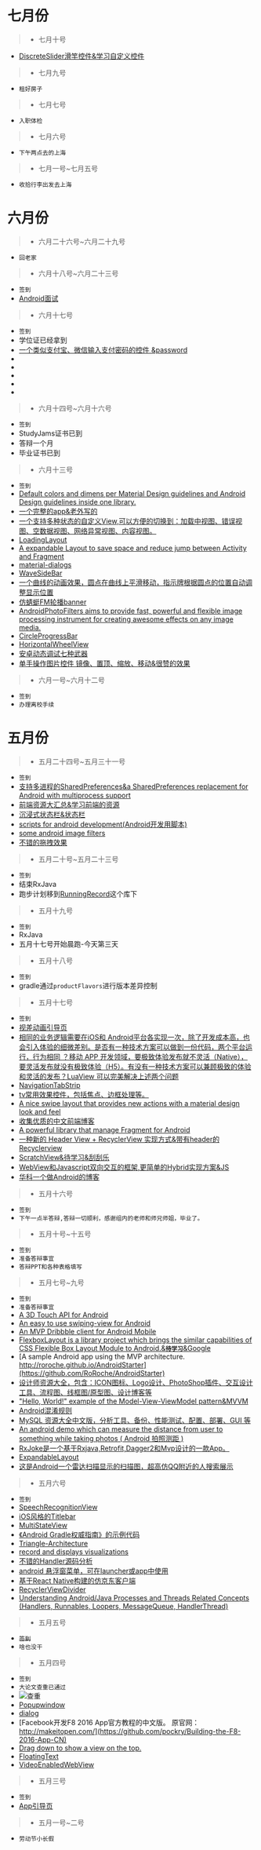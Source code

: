 # 七月份

> * 七月十号

* [DiscreteSlider滑竿控件&学习自定义控件](https://github.com/lawloretienne/DiscreteSlider)


> * 七月九号

* `租好房子`

> * 七月七号

* `入职体检`

> * 七月六号

* `下午两点去的上海`

> * 七月一号~七月五号

* `收拾行李出发去上海`


# 六月份


> * 六月二十六号~六月二十九号

* `回老家`



> * 六月十八号~六月二十三号

* `签到`
* [Android面试](https://github.com/GeniusVJR/LearningNotes)

> * 六月十七号

* `签到`
* 学位证已经拿到
* [一个类似支付宝、微信输入支付密码的控件 &password](https://github.com/iamMehedi/PasscodeView)
* []()
* []()
* []()
* []()
* []()

> * 六月十四号~六月十六号

* `签到`
* StudyJams证书已到
* 答辩一个月
* 毕业证书已到


> * 六月十三号

* `签到`
* [Default colors and dimens per Material Design guidelines and Android Design guidelines inside one library.](https://github.com/DmitryMalkovich/material-design-dimens)
* [一个完整的app&老外写的](https://github.com/Jawnnypoo/open-meh)
* [一个支持多种状态的自定义View,可以方便的切换到：加载中视图、错误视图、空数据视图、网络异常视图、内容视图。](https://github.com/qyxxjd/MultipleStatusView)
* [LoadingLayout](https://github.com/lzyzsd/LoadingLayout)
* [A expandable Layout to save space and reduce jump between Activity and Fragment](https://github.com/SilenceDut/ExpandableLayout)
* [material-dialogs](https://github.com/afollestad/material-dialogs)
* [WaveSideBar](https://github.com/Solartisan/WaveSideBar)
* [一个曲线的动画效果，圆点在曲线上平滑移动，指示牌根据圆点的位置自动调整显示位置](https://github.com/DrJia/curveAnim)
* [仿蜻蜓FM轮播banner](https://github.com/JeasonWong/QingtingBannerView)
* [AndroidPhotoFilters aims to provide fast, powerful and flexible image processing instrument for creating awesome effects on any image media.](https://github.com/Zomato/AndroidPhotoFilters)
* [CircleProgressBar](https://github.com/dinuscxj/CircleProgressBar)
* [HorizontalWheelView](https://github.com/shchurov/HorizontalWheelView)
* [安卓动态调试七种武器](https://github.com/zhengmin1989/TheSevenWeapons)
* [单手操作图片控件 镜像、置顶、缩放、移动&很赞的效果](https://github.com/nimengbo/StickerView)

> * 六月一号~六月十二号

* `签到`
* `办理离校手续`

# 五月份

> * 五月二十四号~五月三十一号

* `签到`
* [支持多进程的SharedPreferences&a SharedPreferences replacement for Android with multiprocess support](https://github.com/grandcentrix/tray)
* [前端资源大汇总&学习前端的资源](https://github.com/JacksonTian/fks)
* [沉浸式状态栏&状态栏](https://github.com/H07000223/FlycoSystemBar)
* [scripts for android development(Android开发用脚本)](https://github.com/Juude/droidScripts)
* [some android image filters](https://github.com/ragnraok/android-image-filter)
* [不错的拖拽效果](https://github.com/xmuSistone/android-drag-square)


> * 五月二十号~五月二十三号

* `签到`
* 结束RxJava
* 跑步计划移到[RunningRecord](https://github.com/leerduo/RunningRecord)这个库下



> * 五月十九号

* `签到`
* RxJava
* 五月十七号开始晨跑-今天第三天

> * 五月十八号

* `签到`
* gradle通过`productFlavors`进行版本差异控制


> * 五月十七号

* `签到`
* [视差动画引导页](https://github.com/Ramotion/paper-onboarding-android)
* [相同的业务逻辑需要在iOS和 Android平台各实现一次，除了开发成本高，也会引入体验的细微差别。是否有一种技术方案可以做到一份代码，两个平台运行，行为相同 ？移动 APP 开发领域，要极致体验发布就不灵活（Native），要灵活发布就没有极致体验（H5）。有没有一种技术方案可以兼顾极致的体验和灵活的发布？LuaView 可以完美解决上述两个问题](https://github.com/alibaba/LuaViewSDK)
* [NavigationTabStrip](https://github.com/DevLight-Mobile-Agency/NavigationTabStrip)
* [tv常用效果控件，包括焦点、边框处理等。](https://github.com/evilbinary/TvWidget)
* [A nice swipe layout that provides new actions with a material design look and feel](https://github.com/prolificinteractive/swipe-action-layout)
* [收集优质的中文前端博客](https://github.com/FrankFang/best-chinese-front-end-blogs)
* [A powerful library that manage Fragment for Android](https://github.com/YoKeyword/Fragmentation)
* [一种新的 Header View + RecyclerView 实现方式&带有header的Recyclerview](https://drakeet.me/recyclerview-with-header-new-practice)
* [ScratchView&待学习&刮刮乐](https://github.com/cooltechworks/ScratchView)
* [WebView和Javascript双向交互的框架,更简单的Hybrid实现方案&JS](https://github.com/pengwei1024/JsBridge)
* [华科一个做Android的博客](http://weishu.me/)


> * 五月十六号

* `签到`
* `下午一点半答辩,答辩一切顺利，感谢组内的老师和师兄师姐，毕业了。`


> * 五月十号~十五号

* `签到`
* `准备答辩事宜`
* `答辩PPT和各种表格填写`


> * 五月七号~九号

* `签到`
* `准备答辩事宜`
* [A 3D Touch API for Android](https://github.com/DevelopersOfCydonia/FreeDTouch)
* [An easy to use swiping-view for Android](https://github.com/Meetic/Shuffle)
* [An MVP Dribbble client for Android Mobile](https://github.com/hitherejoe/Bourbon)
* [FlexboxLayout is a library project which brings the similar capabilities of CSS Flexible Box Layout Module to Android.&**`待学习`**&Google](https://github.com/google/flexbox-layout)
* [A sample Android app using the MVP architecture. http://roroche.github.io/AndroidStarter](https://github.com/RoRoche/AndroidStarter)
* [设计师资源大全，包含：ICON图标、Logo设计、PhotoShop插件、交互设计工具、流程图、线框图/原型图、设计博客等](https://github.com/jobbole/awesome-design-cn)
* ["Hello, World!" example of the Model-View-ViewModel pattern&MVVM](https://github.com/florina-muntenescu/DroidconMVVM)
* [Android混淆规则](https://github.com/msdx/android-proguard-cn)
* [MySQL 资源大全中文版，分析工具、备份、性能测试、配置、部署、GUI 等](https://github.com/jobbole/awesome-mysql-cn)
* [An android demo which can measure the distance from user to something while taking photos ( Android 拍照测距 )](https://github.com/shixinzhang/DistanceMeasure)
* [RxJoke是一个基于Rxjava,Retrofit,Dagger2和Mvp设计的一款App。](https://github.com/JDDJJ/RxJoke)
* [ExpandableLayout](https://github.com/cachapa/ExpandableLayout)
* [这是Android一个雷达扫描显示的扫描图，超高仿QQ附近的人搜索展示](https://github.com/ImmortalZ/RadarScan)



> * 五月六号

* `签到`
* [SpeechRecognitionView](https://github.com/zagum/SpeechRecognitionView)
* [iOS风格的Titlebar](https://github.com/bingoogolapple/BGATitlebar-Android)
* [MultiStateView](https://github.com/Kennyc1012/MultiStateView)
* [《Android Gradle权威指南》的示例代码](https://github.com/rujews/android-gradle-book-code)
* [Triangle-Architecture](https://github.com/longbkiter07/Triangle-Architecture)
* [record and displays visualizations](https://github.com/w446108264/MBAudio)
* [不错的Handler源码分析](https://github.com/maoruibin/HandlerAnalysis)
* [android 悬浮窗菜单，可在launcher或app中使用](https://github.com/crosg/FloatMenuSample)
* [基于React Native构建的仿京东客户端](https://github.com/yuanguozheng/JdApp)
* [RecyclerViewDivider](https://github.com/yqritc/RecyclerView-FlexibleDivider)
* [Understanding Android/Java Processes and Threads Related Concepts (Handlers, Runnables, Loopers, MessageQueue, HandlerThread)](http://codetheory.in/android-handlers-runnables-loopers-messagequeue-handlerthread/)



> * 五月五号

* ~~`签到`~~
* `啥也没干`



> * 五月四号

* `签到`
* `大论文查重已通过`
* ![查重](http://7xljei.com1.z0.glb.clouddn.com/20160504091624.png)
* [Popupwindow](https://github.com/Meetic/MaryPopup)
* [dialog](https://github.com/kakajika/SwipeAwayDialog)
* [Facebook开发F8 2016 App官方教程的中文版。 原官网： http://makeitopen.com/](https://github.com/pockry/Building-the-F8-2016-App-CN)
* [Drag down to show a view on the top.](https://github.com/chenupt/DragTopLayout)
* [FloatingText](https://github.com/UFreedom/FloatingText)
* [VideoEnabledWebView](https://github.com/cprcrack/VideoEnabledWebView)



> * 五月三号

* `签到`
* [App引导页](https://github.com/PaoloRotolo/AppIntro)



> * 五月一号~二号

* `劳动节小长假`
